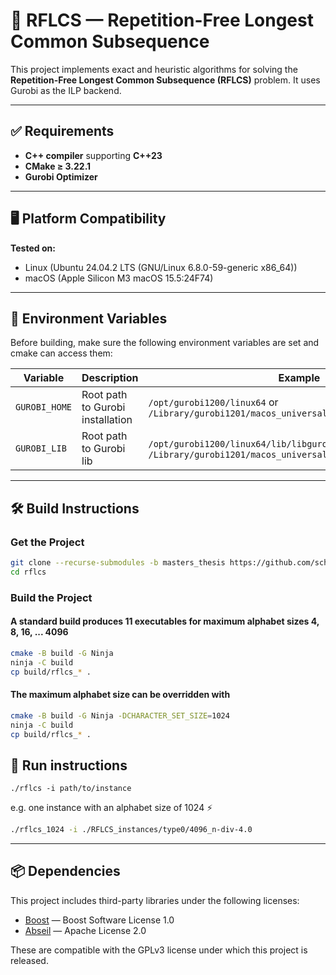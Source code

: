 # 🧬 RFLCS — Repetition-Free Longest Common Subsequence

This project implements exact and heuristic algorithms for solving the **Repetition-Free Longest Common Subsequence (RFLCS)** problem.
It uses Gurobi as the ILP backend.

---

## ✅ Requirements

- **C++ compiler** supporting **C++23**
- **CMake ≥ 3.22.1**
- **Gurobi Optimizer**

---

## 🖥️ Platform Compatibility

**Tested on:**

- Linux (Ubuntu 24.04.2 LTS (GNU/Linux 6.8.0-59-generic x86_64))
- macOS (Apple Silicon M3 macOS 15.5:24F74)

---

## 🌱 Environment Variables

Before building, make sure the following environment variables are set and cmake can access them:

| Variable      | Description                                   | Example                                                                                                        |
|---------------|-----------------------------------------------|----------------------------------------------------------------------------------------------------------------|
| `GUROBI_HOME` | Root path to Gurobi installation              | `/opt/gurobi1200/linux64` or `/Library/gurobi1201/macos_universal2`                                            |
| `GUROBI_LIB`  | Root path to Gurobi lib                       | `/opt/gurobi1200/linux64/lib/libgurobi120.so` or `/Library/gurobi1201/macos_universal2/lib/libgurobi120.dylib` |
---

## 🛠️ Build Instructions

### Get the Project

```bash
git clone --recurse-submodules -b masters_thesis https://github.com/sch0rschi/rflcs 
cd rflcs
```

### Build the Project

#### A standard build produces 11 executables for maximum alphabet sizes 4, 8, 16, ... 4096 
```bash
cmake -B build -G Ninja
ninja -C build
cp build/rflcs_* .
```

#### The maximum alphabet size can be overridden with 
```bash
cmake -B build -G Ninja -DCHARACTER_SET_SIZE=1024
ninja -C build
cp build/rflcs_* .
```

## 🚀 Run instructions

```console
./rflcs -i path/to/instance
```

e.g. one instance with an alphabet size of 1024 ⚡

```bash
./rflcs_1024 -i ./RFLCS_instances/type0/4096_n-div-4.0
```

---

## 📦 Dependencies

This project includes third-party libraries under the following licenses:

- [Boost](https://www.boost.org/LICENSE_1_0.txt) — Boost Software License 1.0
- [Abseil](https://github.com/abseil/abseil-cpp/blob/master/LICENSE) — Apache License 2.0

These are compatible with the GPLv3 license under which this project is released.